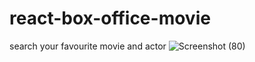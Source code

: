# react-box-office-movie
search your favourite movie and actor
![Screenshot (80)](https://user-images.githubusercontent.com/62586380/104427493-504d2880-55a9-11eb-83bc-c652acffc716.png)

